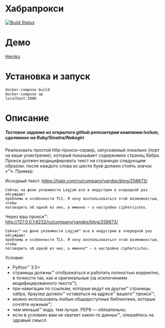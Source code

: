 # Хабрапрокси

[![Build Status](https://travis-ci.org/helmq/habraproxy.svg?branch=master)](https://travis-ci.org/helmq/habraproxy)

# Демо

[Heroku](https://radiant-escarpment-88463.herokuapp.com)

# Установка и запуск

```
docker-compose build
docker-compose up
localhost:3000
```

# Описание

##### Тестовое задание из открытого github репозитория компании Ivelum, сделанное на Ruby/Sinatra/Nokogiri

Реализовать простой http-прокси-сервер, запускаемый локально (порт на ваше
усмотрение), который показывает содержимое страниц Хабра. Прокси должен
модицифировать текст на страницах следующим образом: после каждого слова из
шести букв должен стоять значок «™». Пример:

Исходный текст: https://habr.com/ru/company/yandex/blog/258673/

```
Сейчас на фоне уязвимости Logjam все в индустрии в очередной раз обсуждают
проблемы и особенности TLS. Я хочу воспользоваться этой возможностью, чтобы
поговорить об одной из них, а именно — о настройке ciphersiutes.
```

Через ваш прокси™: http://127.0.0.1:8232/ru/company/yandex/blog/258673/

```
Сейчас™ на фоне уязвимости Logjam™ все в индустрии в очередной раз обсуждают
проблемы и особенности TLS. Я хочу воспользоваться этой возможностью, чтобы
поговорить об одной из них, а именно™ — о настройке ciphersiutes.
```

Условия:

- Python™ 3.5+
- страницы должны™ отображаться и работать полностью корректно, в точности так,
  как и оригинальные (за исключением модифицированного текста™);
- при навигации по ссылкам, которые ведут на другие™ страницы хабра, браузер
  должен™ оставаться на адресе™ вашего™ прокси™;
- можно использовать любые общедоступные библиотеки, которые сочтёте нужным™;
- чем меньше™ кода, тем лучше. PEP8 — обязательно;
- если в условиях вам не хватает каких-то данных™, опирайтесь на здравый смысл.
